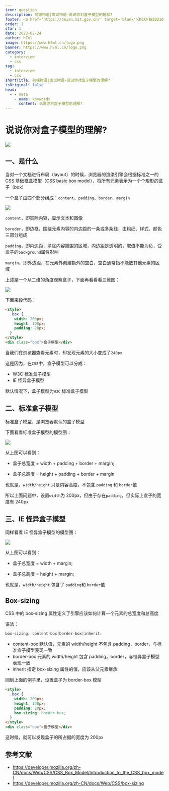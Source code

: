 ```yaml
---
icon: question
description: 前端物语|面试物语-说说你对盒子模型的理解?
footer: <a href='https://beian.mit.gov.cn/' target='blank'>浙ICP备2021037683号-2</a>说说你对盒子模型的理解?
order: 1
star: 1
date: 2023-02-24
author: h7ml
image: https://www.h7ml.cn/logo.png
banner: https://www.h7ml.cn/logo.png
category:
  - interview
  - css
tag:
  - interview
  - css
shortTitle: 前端物语|面试物语-说说你对盒子模型的理解?
isOriginal: false
head:
  - - meta
    - name: keywords
      content: 说说你对盒子模型的理解?
---
```


# 说说你对盒子模型的理解?

![](https://static.h7ml.cn/vitepress/assets/images/interview/8d0e9ca0-8f9b-11eb-ab90-d9ae814b240d.png)

## 一、是什么

当对一个文档进行布局（layout）的时候，浏览器的渲染引擎会根据标准之一的 CSS 基础框盒模型（CSS basic box model），将所有元素表示为一个个矩形的盒子（box）

一个盒子由四个部分组成：`content`、`padding`、`border`、`margin`

![](https://static.h7ml.cn/vitepress/assets/images/interview/976789a0-8f9b-11eb-85f6-6fac77c0c9b3.png)

`content`，即实际内容，显示文本和图像

`boreder`，即边框，围绕元素内容的内边距的一条或多条线，由粗细、样式、颜色三部分组成

`padding`，即内边距，清除内容周围的区域，内边距是透明的，取值不能为负，受盒子的`background`属性影响

`margin`，即外边距，在元素外创建额外的空白，空白通常指不能放其他元素的区域

上述是一个从二维的角度观察盒子，下面再看看看三维图：

![](https://static.h7ml.cn/vitepress/assets/images/interview/b2548b00-8f9b-11eb-ab90-d9ae814b240d.png)

下面来段代码：

```html
<style>
  .box {
    width: 200px;
    height: 100px;
    padding: 20px;
  }
</style>
<div class="box">盒子模型</div>
```

当我们在浏览器查看元素时，却发现元素的大小变成了`240px`

这是因为，在`CSS`中，盒子模型可以分成：

- W3C 标准盒子模型
- IE 怪异盒子模型

默认情况下，盒子模型为`W3C` 标准盒子模型

## 二、标准盒子模型

标准盒子模型，是浏览器默认的盒子模型

下面看看标准盒子模型的模型图：

![](https://static.h7ml.cn/vitepress/assets/images/interview/c0e1d2e0-8f9b-11eb-85f6-6fac77c0c9b3.png)

从上图可以看到：

- 盒子总宽度 = width + padding + border + margin;

- 盒子总高度 = height + padding + border + margin

也就是，`width/height` 只是内容高度，不包含 `padding` 和 `border`值

所以上面问题中，设置`width`为 200px，但由于存在`padding`，但实际上盒子的宽度有 240px

## 三、IE 怪异盒子模型

同样看看 IE 怪异盒子模型的模型图：

![](https://static.h7ml.cn/vitepress/assets/images/interview/cfbb3ef0-8f9b-11eb-ab90-d9ae814b240d.png)

从上图可以看到：

- 盒子总宽度 = width + margin;

- 盒子总高度 = height + margin;

也就是，`width/height` 包含了 `padding`和 `border`值

## Box-sizing

CSS 中的 box-sizing 属性定义了引擎应该如何计算一个元素的总宽度和总高度

语法：

```css
box-sizing: content-box|border-box|inherit:
```

- content-box 默认值，元素的 width/height 不包含 padding，border，与标准盒子模型表现一致
- border-box 元素的 width/height 包含 padding，border，与怪异盒子模型表现一致
- inherit 指定 box-sizing 属性的值，应该从父元素继承

回到上面的例子里，设置盒子为 border-box 模型

```html
<style>
  .box {
    width: 200px;
    height: 100px;
    padding: 20px;
    box-sizing: border-box;
  }
</style>
<div class="box">盒子模型</div>
```

这时候，就可以发现盒子的所占据的宽度为 200px

## 参考文献

- <https://developer.mozilla.org/zh-CN/docs/Web/CSS/CSS_Box_Model/Introduction_to_the_CSS_box_model>
- <https://developer.mozilla.org/zh-CN/docs/Web/CSS/box-sizing>
